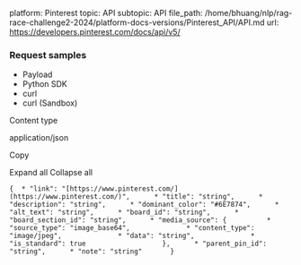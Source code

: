 platform: Pinterest
topic: API
subtopic: API
file_path: /home/bhuang/nlp/rag-race-challenge2-2024/platform-docs-versions/Pinterest_API/API.md
url: https://developers.pinterest.com/docs/api/v5/

### Request samples

* Payload
* Python SDK
* curl
* curl (Sandbox)

Content type

application/json

Copy

Expand all Collapse all

`{  * "link": "[https://www.pinterest.com/](https://www.pinterest.com/)",      * "title": "string",      * "description": "string",      * "dominant_color": "#6E7874",      * "alt_text": "string",      * "board_id": "string",      * "board_section_id": "string",      * "media_source": {          * "source_type": "image_base64",              * "content_type": "image/jpeg",              * "data": "string",              * "is_standard": true                   },      * "parent_pin_id": "string",      * "note": "string"       }`